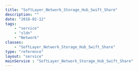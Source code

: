 ```yaml
---
title: "SoftLayer_Network_Storage_Hub_Swift_Share"
description: ""
date: "2018-02-12"
tags:
    - "service"
    - "sldn"
    - "Network"
classes:
    - "SoftLayer_Network_Storage_Hub_Swift_Share"
type: "reference"
layout: "service"
mainService : "SoftLayer_Network_Storage_Hub_Swift_Share"
---
```

